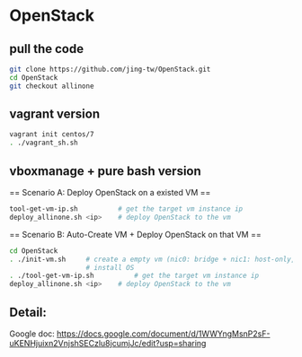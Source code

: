 # OpenStack
## pull the code
```bash
git clone https://github.com/jing-tw/OpenStack.git
cd OpenStack
git checkout allinone
```
## vagrant version
```bash
vagrant init centos/7
. ./vagrant_sh.sh
```


## vboxmanage + pure bash version
== Scenario A: Deploy OpenStack on a existed VM ==
```bash
tool-get-vm-ip.sh          # get the target vm instance ip
deploy_allinone.sh <ip>    # deploy OpenStack to the vm
```

== Scenario B: Auto-Create VM + Deploy OpenStack on that VM ==
```bash
cd OpenStack
. ./init-vm.sh     # create a empty vm (nic0: bridge + nic1: host-only, 200GB
                   # install OS
. ./tool-get-vm-ip.sh          # get the target vm instance ip
deploy_allinone.sh <ip>    # deploy OpenStack to the vm
```


## Detail:
Google doc: https://docs.google.com/document/d/1WWYngMsnP2sF-uKENHjuixn2VnjshSECzlu8jcumjJc/edit?usp=sharing
